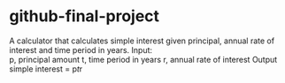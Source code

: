 # github-final-project
A calculator that calculates simple interest given principal, annual rate of interest and time period in years.
Input:  
     p, principal amount
     t, time period in years
     r, annual rate of interest
Output  
     simple interest = p*t*r
